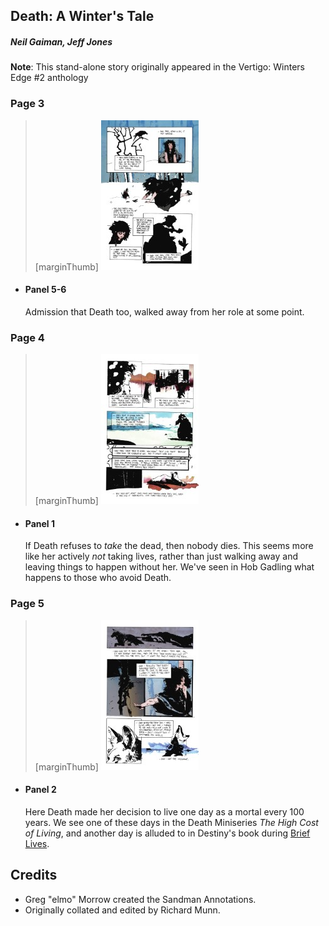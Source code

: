 ## Death: A Winter's Tale

##### Neil Gaiman, Jeff Jones

**Note**: This stand-alone story originally appeared in the Vertigo: Winters Edge #2 anthology

### Page 3

> [marginThumb] ![](thumbnails/sandman-death-winter/page03.jpg)

- #### Panel 5-6

  Admission that Death too, walked away from her role at some point.

### Page 4

> [marginThumb] ![](thumbnails/sandman-death-winter/page04.jpg)

- #### Panel 1
  If Death refuses to _take_ the dead, then nobody dies. This seems more like her actively _not_ taking lives, rather than just walking away and leaving things to happen without her. We've seen in Hob Gadling what happens to those who avoid Death.

### Page 5

> [marginThumb] ![](thumbnails/sandman-death-winter/page05.jpg)

- #### Panel 2

  Here Death made her decision to live one day as a mortal every 100 years. We see one of these days in the Death Miniseries _The High Cost of Living_, and another day is alluded to in Destiny's book during [Brief Lives](sandman.47.md#page-14).

## Credits

- Greg "elmo" Morrow created the Sandman Annotations.
- Originally collated and edited by Richard Munn.
